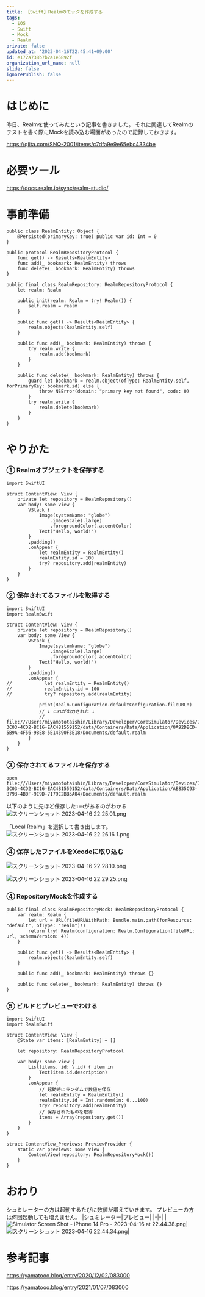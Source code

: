 ```yaml
---
title: 【Swift】Realmのモックを作成する
tags:
  - iOS
  - Swift
  - Mock
  - Realm
private: false
updated_at: '2023-04-16T22:45:41+09:00'
id: e172a738b7b2a1e5892f
organization_url_name: null
slide: false
ignorePublish: false
---
```

# はじめに
昨日、Realmを使ってみたという記事を書きました。
それに関連してRealmのテストを書く際にMockを読み込む場面があったので記録しておきます。

https://qiita.com/SNQ-2001/items/c7dfa9e9e65ebc4334be

# 必要ツール
https://docs.realm.io/sync/realm-studio/

# 事前準備
```swift:RealmEntity
public class RealmEntity: Object {
    @Persisted(primaryKey: true) public var id: Int = 0
}
```

```swift:RealmRepositoryProtocol
public protocol RealmRepositoryProtocol {
    func get() -> Results<RealmEntity>
    func add(_ bookmark: RealmEntity) throws
    func delete(_ bookmark: RealmEntity) throws
}

public final class RealmRepository: RealmRepositoryProtocol {
    let realm: Realm
    
    public init(realm: Realm = try! Realm()) {
        self.realm = realm
    }
    
    public func get() -> Results<RealmEntity> {
        realm.objects(RealmEntity.self)
    }
    
    public func add(_ bookmark: RealmEntity) throws {
        try realm.write {
            realm.add(bookmark)
        }
    }
    
    public func delete(_ bookmark: RealmEntity) throws {
        guard let bookmark = realm.object(ofType: RealmEntity.self, forPrimaryKey: bookmark.id) else {
            throw NSError(domain: "primary key not found", code: 0)
        }
        try realm.write {
            realm.delete(bookmark)
        }
    }
}
```

# やりかた
### ① Realmオブジェクトを保存する
```swift:ContentView
import SwiftUI

struct ContentView: View {
    private let repository = RealmRepository()
    var body: some View {
        VStack {
            Image(systemName: "globe")
                .imageScale(.large)
                .foregroundColor(.accentColor)
            Text("Hello, world!")
        }
        .padding()
        .onAppear {
            let realmEntity = RealmEntity()
            realmEntity.id = 100
            try? repository.add(realmEntity)
        }
    }
}
```


### ② 保存されてるファイルを取得する
```swift:ContentView
import SwiftUI
import RealmSwift

struct ContentView: View {
    private let repository = RealmRepository()
    var body: some View {
        VStack {
            Image(systemName: "globe")
                .imageScale(.large)
                .foregroundColor(.accentColor)
            Text("Hello, world!")
        }
        .padding()
        .onAppear {
//            let realmEntity = RealmEntity()
//            realmEntity.id = 100
//            try? repository.add(realmEntity)
            
            print(Realm.Configuration.defaultConfiguration.fileURL!)
            // ↓ これが出力された ↓
            // file:///Users/miyamototaishin/Library/Developer/CoreSimulator/Devices/737336AC-3C03-4CD2-BC16-EAC4B1559152/data/Containers/Data/Application/0A92DBCD-5B9A-4F56-98E8-5E14390F3E18/Documents/default.realm
        }
    }
}
```

### ③ 保存されてるファイルを保存する
```:ターミナル
open file:///Users/miyamototaishin/Library/Developer/CoreSimulator/Devices/737336AC-3C03-4CD2-BC16-EAC4B1559152/data/Containers/Data/Application/AE835C93-B793-4B0F-9C9D-7179C2BB5A04/Documents/default.realm
```

以下のように先ほど保存した`100`があるのがわかる
![スクリーンショット 2023-04-16 22.25.01.png](https://qiita-image-store.s3.ap-northeast-1.amazonaws.com/0/1745371/01c5ec85-b1b6-5cf6-1bc1-4fe0811a4a7f.png)

「Local Realm」を選択して書き出します。
![スクリーンショット 2023-04-16 22.26.16 1.png](https://qiita-image-store.s3.ap-northeast-1.amazonaws.com/0/1745371/58095472-6ff0-d316-1a9e-960a72a607be.png)

### ④ 保存したファイルをXcodeに取り込む

![スクリーンショット 2023-04-16 22.28.10.png](https://qiita-image-store.s3.ap-northeast-1.amazonaws.com/0/1745371/475a755c-8ff7-d70a-5d88-6617623ca36c.png)

![スクリーンショット 2023-04-16 22.29.25.png](https://qiita-image-store.s3.ap-northeast-1.amazonaws.com/0/1745371/ef5ef9f2-a6f6-42c9-fd66-402671d80e2f.png)

### ④ RepositoryMockを作成する
```swift:RealmRepositoryMock
public final class RealmRepositoryMock: RealmRepositoryProtocol {
    var realm: Realm {
        let url = URL(fileURLWithPath: Bundle.main.path(forResource: "default", ofType: "realm")!)
        return try! Realm(configuration: Realm.Configuration(fileURL: url, schemaVersion: 4))
    }
    
    public func get() -> Results<RealmEntity> {
        realm.objects(RealmEntity.self)
    }
    
    public func add(_ bookmark: RealmEntity) throws {}
    
    public func delete(_ bookmark: RealmEntity) throws {}
}
```

### ⑤ ビルドとプレビューでわける
```swift:ContentView
import SwiftUI
import RealmSwift

struct ContentView: View {
    @State var items: [RealmEntity] = []
    
    let repository: RealmRepositoryProtocol
    
    var body: some View {
        List(items, id: \.id) { item in
            Text(item.id.description)
        }
        .onAppear {
            // 起動時にランダムで数値を保存
            let realmEntity = RealmEntity()
            realmEntity.id = Int.random(in: 0...100)
            try? repository.add(realmEntity)
            // 保存されたものを取得
            items = Array(repository.get())
        }
    }
}

struct ContentView_Previews: PreviewProvider {
    static var previews: some View {
        ContentView(repository: RealmRepositoryMock())
    }
}
```

# おわり
シュミレーターの方は起動するたびに数値が増えていきます。
プレビューの方は何回起動しても増えません。
|シュミレーター|プレビュー|
|-|-|
|![Simulator Screen Shot - iPhone 14 Pro - 2023-04-16 at 22.44.38.png](https://qiita-image-store.s3.ap-northeast-1.amazonaws.com/0/1745371/86250115-19db-3460-ebdf-6abd12577b09.png)|![スクリーンショット 2023-04-16 22.44.34.png](https://qiita-image-store.s3.ap-northeast-1.amazonaws.com/0/1745371/41135a49-22d1-2b0b-f2ca-ad3d78bc8448.png)|

# 参考記事
https://yamatooo.blog/entry/2020/12/02/083000

https://yamatooo.blog/entry/2021/01/07/083000
